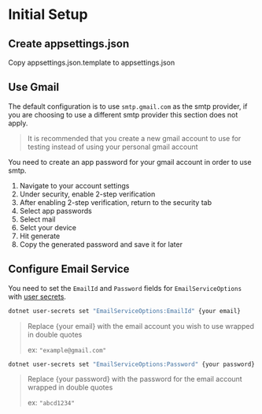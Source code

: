 
# Initial Setup

## Create appsettings.json
Copy appsettings.json.template to appsettings.json

## Use Gmail

The default configuration is to use `smtp.gmail.com` as the smtp provider, if you are choosing to use a different smtp provider this section does not apply.

> It is recommended that you create a new gmail account to use for testing instead of using your personal gmail account

You need to create an app password for your gmail account in order to use smtp.

1. Navigate to your account settings
2. Under security, enable 2-step verification
3. After enabling 2-step verification, return to the security tab
4. Select app passwords
5. Select mail
6. Selct your device
7. Hit generate
8. Copy the generated password and save it for later

## Configure Email Service

You need to set the `EmailId` and `Password` fields for `EmailServiceOptions` with [user secrets](https://learn.microsoft.com/en-us/aspnet/core/security/app-secrets?view=aspnetcore-7.0%27).

``` bash
dotnet user-secrets set "EmailServiceOptions:EmailId" {your email}
```

> Replace {your email} with the email account you wish to use wrapped in double quotes
> 
> ex: `"example@gmail.com"`

``` bash
dotnet user-secrets set "EmailServiceOptions:Password" {your password}
```

> Replace {your password} with the password for the email account wrapped in double quotes
>
> ex: `"abcd1234"`
